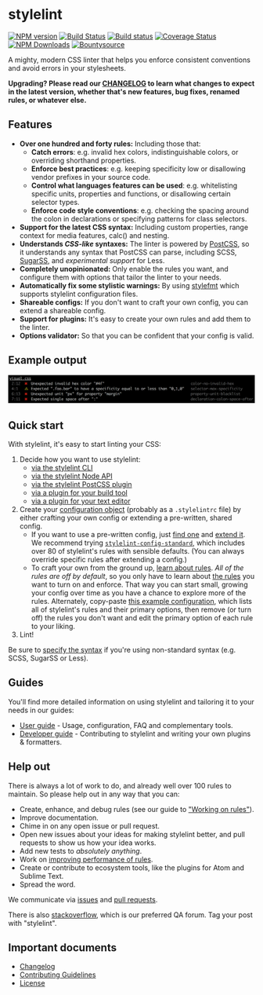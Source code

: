 # stylelint

[![NPM version](http://img.shields.io/npm/v/stylelint.svg)](https://www.npmjs.org/package/stylelint) [![Build Status](https://travis-ci.org/stylelint/stylelint.svg?branch=master)](https://travis-ci.org/stylelint/stylelint) [![Build status](https://ci.appveyor.com/api/projects/status/wwajr0886e00g8je/branch/master?svg=true)](https://ci.appveyor.com/project/stylelint/stylelint/branch/master) [![Coverage Status](https://coveralls.io/repos/github/stylelint/stylelint/badge.svg?branch=master)](https://coveralls.io/github/stylelint/stylelint?branch=master) [![NPM Downloads](https://img.shields.io/npm/dm/stylelint.svg)](https://www.npmjs.org/package/stylelint) [![Bountysource](https://www.bountysource.com/badge/tracker?tracker_id=9282518)](https://www.bountysource.com/trackers/9282518-stylelint?utm_source=9282518&utm_medium=shield&utm_campaign=TRACKER_BADGE)

A mighty, modern CSS linter that helps you enforce consistent conventions and avoid errors in your stylesheets.

**Upgrading? Please read our [CHANGELOG](CHANGELOG.md) to learn what changes to expect in the latest version, whether that's new features, bug fixes, renamed rules, or whatever else.**

## Features

- **Over one hundred and forty rules:** Including those that:
  - **Catch errors**: e.g. invalid hex colors, indistinguishable colors, or overriding shorthand properties.
  - **Enforce best practices**: e.g. keeping specificity low or disallowing vendor prefixes in your source code.
  - **Control what languages features can be used**: e.g. whitelisting specific units, properties and functions, or disallowing certain selector types.
  - **Enforce code style conventions**: e.g. checking the spacing around the colon in declarations or specifying patterns for class selectors.
- **Support for the latest CSS syntax:** Including custom properties, range context for media features, calc() and nesting.
- **Understands *CSS-like* syntaxes:** The linter is powered by [PostCSS](https://github.com/postcss/postcss), so it understands any syntax that PostCSS can parse, including SCSS, [SugarSS](https://github.com/postcss/sugarss), and *experimental support* for Less.
- **Completely unopinionated:** Only enable the rules you want, and configure them with options that tailor the linter to your needs.
- **Automatically fix some stylistic warnings:** By using [stylefmt](https://github.com/morishitter/stylefmt) which supports stylelint configuration files.
- **Shareable configs:** If you don't want to craft your own config, you can extend a shareable config.
- **Support for plugins:** It's easy to create your own rules and add them to the linter.
- **Options validator:** So that you can be confident that your config is valid.

## Example output

![Example](https://github.com/stylelint/stylelint/raw/master/example.png?raw=true)

## Quick start

With stylelint, it's easy to start linting your CSS:

1. Decide how you want to use stylelint:
    - [via the stylelint CLI](/docs/user-guide/cli.md)
    - [via the stylelint Node API](/docs/user-guide/node-api.md)
    - [via the stylelint PostCSS plugin](/docs/user-guide/postcss-plugin.md)
    - [via a plugin for your build tool](/docs/user-guide/complementary-tools.md#build-tool-plugins)
    - [via a plugin for your text editor](/docs/user-guide/complementary-tools.md#editor-plugins)
2. Create your [configuration object](/docs/user-guide/configuration.md) (probably as a `.stylelintrc` file) by either crafting your own config or extending a pre-written, shared config.
    - If you want to use a pre-written config, just [find one](https://www.npmjs.com/browse/keyword/stylelint-config) and [extend it](/docs/user-guide/configuration.md#extends). We recommend trying [`stylelint-config-standard`](https://github.com/stylelint/stylelint-config-standard), which includes over 80 of stylelint's rules with sensible defaults. (You can always override specific rules after extending a config.)
    - To craft your own from the ground up, [learn about rules](/docs/user-guide/about-rules.md). *All of the rules are off by default*, so you only have to learn about [the rules](/docs/user-guide/rules.md) you want to turn on and enforce. That way you can start small, growing your config over time as you have a chance to explore more of the rules. Alternately, copy-paste [this example configuration](/docs/user-guide/example-config.md), which lists all of stylelint's rules and their primary options, then remove (or turn off) the rules you don't want and edit the primary option of each rule to your liking.
3. Lint!

Be sure to [specify the syntax](/docs/user-guide/css-processors.md#parsing-non-standard-syntax) if you're using non-standard syntax (e.g. SCSS, SugarSS or Less).

## Guides

You'll find more detailed information on using stylelint and tailoring it to your needs in our guides:

- [User guide](docs/user-guide.md) - Usage, configuration, FAQ and complementary tools.
- [Developer guide](docs/developer-guide.md) - Contributing to stylelint and writing your own plugins & formatters.

## Help out

There is always a lot of work to do, and already well over 100 rules to maintain. So please help out in any way that you can:

- Create, enhance, and debug rules (see our guide to ["Working on rules"](docs/developer-guide/rules.md)).
- Improve documentation.
- Chime in on any open issue or pull request.
- Open new issues about your ideas for making stylelint better, and pull requests to show us how your idea works.
- Add new tests to *absolutely anything*.
- Work on [improving performance of rules](docs/developer-guide/benchmarks.md).
- Create or contribute to ecosystem tools, like the plugins for Atom and Sublime Text.
- Spread the word.

We communicate via [issues](https://github.com/stylelint/stylelint/issues) and [pull requests](https://github.com/stylelint/stylelint/pulls).

There is also [stackoverflow](http://stackoverflow.com/questions/tagged/stylelint), which is our preferred QA forum. Tag your post with "stylelint".

## Important documents

- [Changelog](CHANGELOG.md)
- [Contributing Guidelines](CONTRIBUTING.md)
- [License](https://raw.githubusercontent.com/stylelint/stylelint/master/LICENSE)
